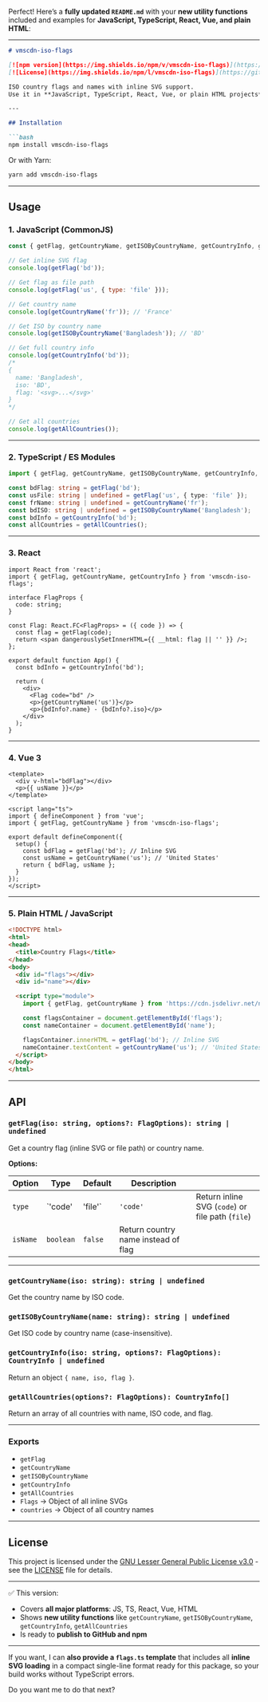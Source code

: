 Perfect! Here’s a **fully updated `README.md`** with your **new utility functions** included and examples for **JavaScript, TypeScript, React, Vue, and plain HTML**:

---

````markdown
# vmscdn-iso-flags

[![npm version](https://img.shields.io/npm/v/vmscdn-iso-flags)](https://www.npmjs.com/package/vmscdn-iso-flags)
[![License](https://img.shields.io/npm/l/vmscdn-iso-flags)](https://github.com/developershohel/vmscdn-iso-flags/blob/main/LICENSE)

ISO country flags and names with inline SVG support.  
Use it in **JavaScript, TypeScript, React, Vue, or plain HTML projects**.

---

## Installation

```bash
npm install vmscdn-iso-flags
````

Or with Yarn:

```bash
yarn add vmscdn-iso-flags
```

---

## Usage

### 1. JavaScript (CommonJS)

```js
const { getFlag, getCountryName, getISOByCountryName, getCountryInfo, getAllCountries, Flags, countries } = require('vmscdn-iso-flags');

// Get inline SVG flag
console.log(getFlag('bd')); 

// Get flag as file path
console.log(getFlag('us', { type: 'file' })); 

// Get country name
console.log(getCountryName('fr')); // 'France'

// Get ISO by country name
console.log(getISOByCountryName('Bangladesh')); // 'BD'

// Get full country info
console.log(getCountryInfo('bd')); 
/*
{
  name: 'Bangladesh',
  iso: 'BD',
  flag: '<svg>...</svg>'
}
*/

// Get all countries
console.log(getAllCountries());
```

---

### 2. TypeScript / ES Modules

```ts
import { getFlag, getCountryName, getISOByCountryName, getCountryInfo, getAllCountries, Flags, countries } from 'vmscdn-iso-flags';

const bdFlag: string = getFlag('bd');
const usFile: string | undefined = getFlag('us', { type: 'file' });
const frName: string | undefined = getCountryName('fr');
const bdISO: string | undefined = getISOByCountryName('Bangladesh');
const bdInfo = getCountryInfo('bd');
const allCountries = getAllCountries();
```

---

### 3. React

```tsx
import React from 'react';
import { getFlag, getCountryName, getCountryInfo } from 'vmscdn-iso-flags';

interface FlagProps {
  code: string;
}

const Flag: React.FC<FlagProps> = ({ code }) => {
  const flag = getFlag(code);
  return <span dangerouslySetInnerHTML={{ __html: flag || '' }} />;
};

export default function App() {
  const bdInfo = getCountryInfo('bd');

  return (
    <div>
      <Flag code="bd" />
      <p>{getCountryName('us')}</p>
      <p>{bdInfo?.name} - {bdInfo?.iso}</p>
    </div>
  );
}
```

---

### 4. Vue 3

```vue
<template>
  <div v-html="bdFlag"></div>
  <p>{{ usName }}</p>
</template>

<script lang="ts">
import { defineComponent } from 'vue';
import { getFlag, getCountryName } from 'vmscdn-iso-flags';

export default defineComponent({
  setup() {
    const bdFlag = getFlag('bd'); // Inline SVG
    const usName = getCountryName('us'); // 'United States'
    return { bdFlag, usName };
  }
});
</script>
```

---

### 5. Plain HTML / JavaScript

```html
<!DOCTYPE html>
<html>
<head>
  <title>Country Flags</title>
</head>
<body>
  <div id="flags"></div>
  <div id="name"></div>

  <script type="module">
    import { getFlag, getCountryName } from 'https://cdn.jsdelivr.net/npm/vmscdn-iso-flags/dist/index.esm.js';

    const flagsContainer = document.getElementById('flags');
    const nameContainer = document.getElementById('name');

    flagsContainer.innerHTML = getFlag('bd'); // Inline SVG
    nameContainer.textContent = getCountryName('us'); // 'United States'
  </script>
</body>
</html>
```

---

## API

### `getFlag(iso: string, options?: FlagOptions): string | undefined`

Get a country flag (inline SVG or file path) or country name.

**Options:**

| Option   | Type      | Default  | Description                         |                                                  |
| -------- | --------- | -------- | ----------------------------------- | ------------------------------------------------ |
| `type`   | \`'code'  | 'file'\` | `'code'`                            | Return inline SVG (`code`) or file path (`file`) |
| `isName` | `boolean` | `false`  | Return country name instead of flag |                                                  |

---

### `getCountryName(iso: string): string | undefined`

Get the country name by ISO code.

### `getISOByCountryName(name: string): string | undefined`

Get ISO code by country name (case-insensitive).

### `getCountryInfo(iso: string, options?: FlagOptions): CountryInfo | undefined`

Return an object `{ name, iso, flag }`.

### `getAllCountries(options?: FlagOptions): CountryInfo[]`

Return an array of all countries with name, ISO code, and flag.

---

### Exports

* `getFlag`
* `getCountryName`
* `getISOByCountryName`
* `getCountryInfo`
* `getAllCountries`
* `Flags` → Object of all inline SVGs
* `countries` → Object of all country names

---

## License

This project is licensed under the [GNU Lesser General Public License v3.0](https://choosealicense.com/licenses/lgpl-3.0/) - see the [LICENSE](./LICENSE) file for details.


---

✅ This version:

- Covers **all major platforms**: JS, TS, React, Vue, HTML  
- Shows **new utility functions** like `getCountryName`, `getISOByCountryName`, `getCountryInfo`, `getAllCountries`  
- Is ready to **publish to GitHub and npm**  

---

If you want, I can **also provide a `flags.ts` template** that includes all **inline SVG loading** in a compact single-line format ready for this package, so your build works without TypeScript errors.  

Do you want me to do that next?
```
